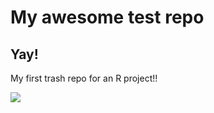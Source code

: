 # My awesome test repo 

## Yay!

My first trash repo for an R project!!

![](https://octodex.github.com/images/femalecodertocat.png)

